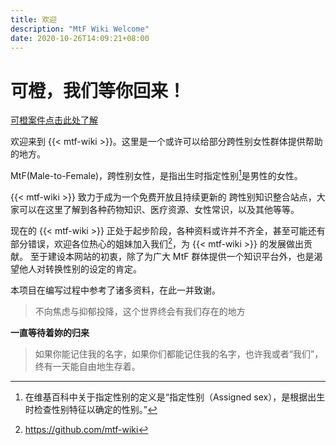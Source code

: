 ```yaml
---
title: 欢迎
description: "MtF Wiki Welcome"
date: 2020-10-26T14:09:21+08:00
---
```


# 可橙，我们等你回来！

[可橙案件点击此处了解](zh-cn/docs/kench)

欢迎来到 {{< mtf-wiki >}}。这里是一个或许可以给部分跨性别女性群体提供帮助的地方。

MtF(Male-to-Female)，跨性别女性，是指出生时指定性别[^1]是男性的女性。

{{< mtf-wiki >}} 致力于成为一个免费开放且持续更新的 跨性别知识整合站点，大家可以在这里了解到各种药物知识、医疗资源、女性常识，以及其他等等。

现在的 {{< mtf-wiki >}} 正处于起步阶段，各种资料或许并不齐全，甚至可能还有部分错误，欢迎各位热心的姐妹加入我们[^2]，为 {{< mtf-wiki >}} 的发展做出贡献。
至于建设本网站的初衷，除了为广大 MtF 群体提供一个知识平台外，也是渴望他人对转换性别的设定的肯定。

本项目在编写过程中参考了诸多资料，在此一并致谢。

> 不向焦虑与抑郁投降，这个世界终会有我们存在的地方

**一直等待着妳的归来**

> 如果你能记住我的名字，如果你们都能记住我的名字，也许我或者“我们”，终有一天能自由地生存着。

[^1]: 在维基百科中关于指定性别的定义是“指定性别（Assigned sex），是根据出生时检查性别特征以确定的性别。”
[^2]: https://github.com/mtf-wiki
